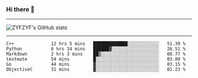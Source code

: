 ### Hi there 👋

-------

<!--

- 🔭 I’m currently working on ...
- 🌱 I’m currently learning Rust
- 👯 I’m looking to collaborate on ...
- 🤔 I’m looking for help with ...
- 💬 Ask me about ...
- 📫 How to reach me: ...
- 😄 Pronouns: ...
- ⚡ Fun fact: ...

-------
-->

![ZYFZYF's GitHub stats](https://github-readme-stats.vercel.app/api?username=ZYFZYF)


-------

<!--START_SECTION:waka-->

```text
C++              12 hrs 5 mins   █████████████░░░░░░░░░░░░   51.39 %
Python           6 hrs 14 mins   ██████▓░░░░░░░░░░░░░░░░░░   26.51 %
Markdown         2 hrs 3 mins    ██▒░░░░░░░░░░░░░░░░░░░░░░   08.77 %
textmate         54 mins         █░░░░░░░░░░░░░░░░░░░░░░░░   03.89 %
Go               44 mins         ▓░░░░░░░░░░░░░░░░░░░░░░░░   03.15 %
ObjectiveC       31 mins         ▓░░░░░░░░░░░░░░░░░░░░░░░░   02.23 %
```

<!--END_SECTION:waka-->


